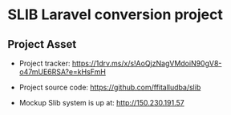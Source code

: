 <h1>SLIB Laravel conversion project</h1>

## Project Asset

- Project tracker: https://1drv.ms/x/s!AoQjzNagVMdoiN90gV8-o47mUE6RSA?e=kHsFmH

- Project source code: https://github.com/ffitalludba/slib

- Mockup Slib system is up at: http://150.230.191.57